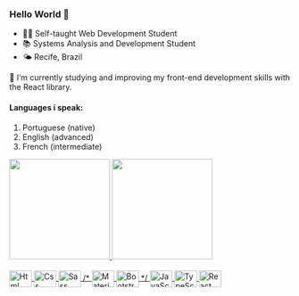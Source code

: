 ### Hello World 👋

- 👨‍💻 Self-taught Web Development Student
- 📚 Systems Analysis and Development Student
- 🌤️ Recife, Brazil

🌱 I’m currently studying and improving my front-end development skills with the React library.

<h4>Languages i speak:</h4>
<ol>
  <li>Portuguese (native)</li>
  <li>English (advanced)</li>
  <li>French (intermediate)</li>
</ol>



<div align="left">
  <a href="https://github.com/marilia-lins">
  <img height="180em" src="https://github-readme-stats.vercel.app/api?username=marilia-lins&show_icons=true&theme=moltack&include_all_commits=true&count_private=true"/>
  <img height="180em" src="https://github-readme-stats.vercel.app/api/top-langs/?username=marilia-lins&layout=compact&langs_count=7&theme=moltack"/>
</div>

<div style="display: inline_block"><br>
  <img align="center" alt="Html" height="30" width="40" src="https://cdn.jsdelivr.net/gh/devicons/devicon/icons/html5/html5-original.svg" />
  <img align="center" alt="Css" height="30" width="40" src="https://cdn.jsdelivr.net/gh/devicons/devicon/icons/css3/css3-original.svg" />
  <img align="center" alt="Sass" height="30" width="40" src="https://cdn.jsdelivr.net/gh/devicons/devicon/icons/sass/sass-original.svg" />
  /*
  <img align="center" alt="Material UI" height="30" width="40" src="https://cdn.jsdelivr.net/gh/devicons/devicon/icons/materialui/materialui-original.svg" />
  <img align="center" alt="Bootstrap" height="30" width="40" src="https://cdn.jsdelivr.net/gh/devicons/devicon/icons/bootstrap/bootstrap-original.svg" />
  */
  <img align="center" alt="JavaScprit" height="30" width="40" src="https://cdn.jsdelivr.net/gh/devicons/devicon/icons/javascript/javascript-original.svg" />
  <img align="center" alt="TypeScprit" height="30" width="40" src="https://cdn.jsdelivr.net/gh/devicons/devicon/icons/typescript/typescript-original.svg" />
  <img align="center" alt="React" height="30" width="40" src="https://cdn.jsdelivr.net/gh/devicons/devicon/icons/react/react-original.svg" />
  
</div>



